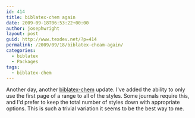 ```yaml
---
id: 414
title: biblatex-chem again
date: 2009-09-18T06:53:22+00:00
author: josephwright
layout: post
guid: http://www.texdev.net/?p=414
permalink: /2009/09/18/biblatex-cheam-again/
categories:
  - biblatex
  - Packages
tags:
  - biblatex-chem
---
```

Another day, another <a title="Chemistry styles for biblatex" href="http://ctan.org/pkg/biblatex-chem">biblatex-chem</a> update. I've added the ability to only use the first page of a range to all of the styles. Some journals require this, and I'd prefer to keep the total number of styles down with appropriate options. This is such a trivial variation it seems to be the best way to me.

